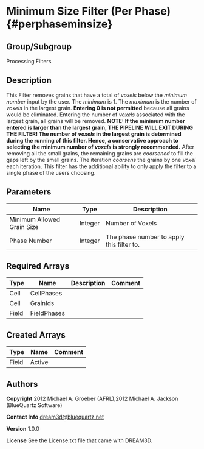 Minimum Size Filter (Per Phase) {#perphaseminsize}
======

## Group/Subgroup ##
Processing Filters

## Description ##
This Filter removes grains that have a total of _voxels_ below the _minimum number_ input by the user. The _minimum_ is 1. The _maximum_ is the number of _voxels_ in the largest grain. __Entering 0 is not permitted__ because all grains would be eliminated. Entering the number of _voxels_ associated with the largest grain, all grains will be removed. 
__NOTE: If the minimum number entered is larger than the largest grain,
THE PIPELINE WILL EXIT DURING THE FILTER!
The number of _voxels_ in the largest grain is determined during the running of this filter. Hence, a conservative
approach to selecting the minimum number of _voxels_ is strongly recommended.__
After removing all the small grains, the remaining grains are _coarsened_ to fill the gaps left by the small grains.
The iteration _coarsens_ the grains by one _voxel_ each iteration. This filter has the additional ability to
only apply the filter to a single phase of the users choosing.


## Parameters ## 

| Name | Type | Description |
|------|------| ------- |
| Minimum Allowed Grain Size | Integer | Number of Voxels |
| Phase Number | Integer | The phase number to apply this filter to. |

## Required Arrays ##

| Type | Name | Description | Comment |
|------|------|-------------|---------|
| Cell | CellPhases |  | |
| Cell | GrainIds |  | |
| Field | FieldPhases |  |  |

## Created Arrays ##

| Type | Name | Comment |
|------|------|---------|
| Field | Active |      |

## Authors ##

**Copyright** 2012 Michael A. Groeber (AFRL),2012 Michael A. Jackson (BlueQuartz Software)

**Contact Info** dream3d@bluequartz.net

**Version** 1.0.0

**License**  See the License.txt file that came with DREAM3D.



